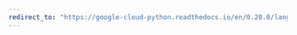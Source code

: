 ```yaml
---
redirect_to: "https://google-cloud-python.readthedocs.io/en/0.20.0/language-responses.html"
---
```

